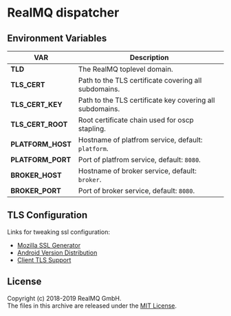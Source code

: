 # RealMQ dispatcher

## Environment Variables

| VAR   |  Description |
|-------|--------------| 
| **TLD** | The RealMQ toplevel domain. |
| **TLS_CERT** | Path to the TLS certificate covering all subdomains. |
| **TLS_CERT_KEY** | Path to the TLS certificate key covering all subdomains. |
| **TLS_CERT_ROOT** | Root certificate chain used for oscp stapling. |
| **PLATFORM_HOST** | Hostname of platfrom service, default: `platform`. |
| **PLATFORM_PORT** | Port of platfrom service, default: `8080`. |
| **BROKER_HOST** | Hostname of broker service, default: `broker`. |
| **BROKER_PORT** | Port of broker service, default: `8080`. |


## TLS Configuration
Links for tweaking ssl configuration:
- [Mozilla SSL Generator](https://mozilla.github.io/server-side-tls/ssl-config-generator/)
- [Android Version Distribution](https://developer.android.com/about/dashboards/index.html)
- [Client TLS Support](https://www.ssllabs.com/ssltest/clients.html)

## License
Copyright (c) 2018-2019 RealMQ GmbH.<br />
The files in this archive are released under the [MIT License](LICENSE).
